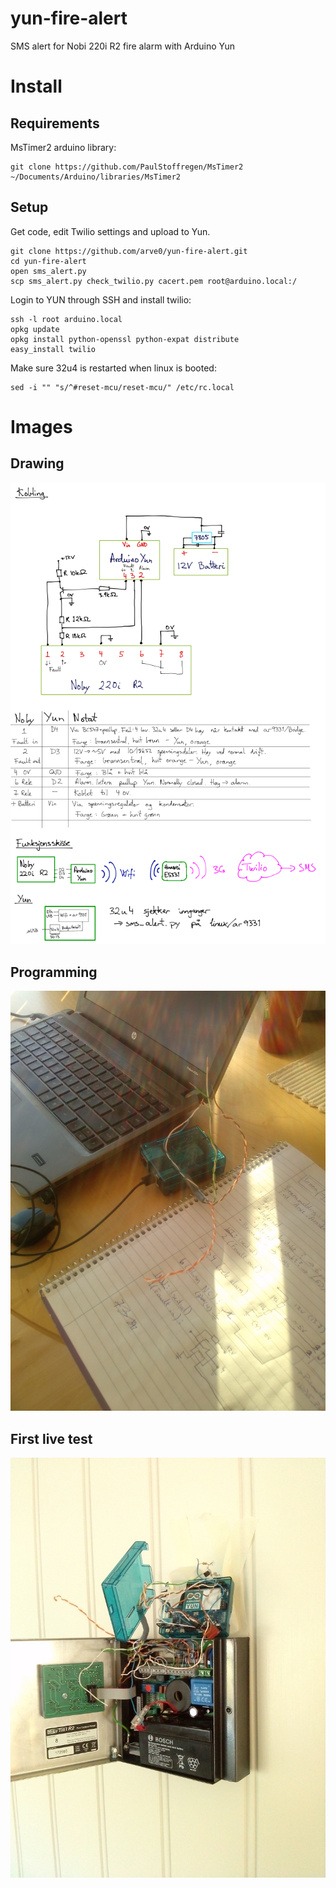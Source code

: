 yun-fire-alert
==============

SMS alert for Nobi 220i R2 fire alarm with Arduino Yun



# Install #

## Requirements
MsTimer2 arduino library:
```
git clone https://github.com/PaulStoffregen/MsTimer2 ~/Documents/Arduino/libraries/MsTimer2
```

## Setup
Get code, edit Twilio settings and upload to Yun.
```
git clone https://github.com/arve0/yun-fire-alert.git
cd yun-fire-alert
open sms_alert.py
scp sms_alert.py check_twilio.py cacert.pem root@arduino.local:/
```

Login to YUN through SSH and install twilio:
```
ssh -l root arduino.local
opkg update
opkg install python-openssl python-expat distribute
easy_install twilio
```

Make sure 32u4 is restarted when linux is booted:
```
sed -i "" "s/^#reset-mcu/reset-mcu/" /etc/rc.local
```


# Images #

## Drawing
![Diagram drawing](images/drawing.png "Diagram drawing")

## Programming
![Programming](images/programming.jpg "Powered with usb")

## First live test
![Wires everywhere](images/testing.jpg "A mess")

